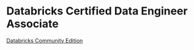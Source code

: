 # Databricks Certified Data Engineer Associate



[Databricks Community Edition](https://docs.google.com/document/d/e/2PACX-1vRAIgppih9uNoMYVTRtXcFJHhve8Gw1jD1jqs5uKnYwVX3JG2aaVCfyqXoM2umnjBZQATbSTuzbey-P/pub) 
